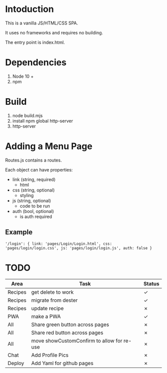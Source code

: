 # Intoduction
This is a vanilla JS/HTML/CSS SPA. 

It uses no frameworks and requires no building.

The entry point is index.html.

# Dependencies
1. Node 10 +
2. npm

# Build
1. node build.mjs
2. install npm global http-server
3. http-server

# Adding a Menu Page

Routes.js contains a routes. 

Each object can have properties:
- link (string, required)
    - html
- css (string, optional)
    - styling
- js (string, optional)
    - code to be run
- auth (bool, optional)
    - is auth required

## Example
`
  '/login': {
        link: 'pages/Login/Login.html',
        css: 'pages/login/login.css',
        js: 'pages/login/login.js',
        auth: false
    }
`

# TODO

|Area|Task|Status
|---|---|---|
|Recipes|get delete to work| &check;
|Recipes|migrate from dester|&check;|
|Recipes|update recipe|&cross;|
|PWA|make a PWA| &check;|
|All|Share green button across pages|&cross;|
|All|Share red button across pages|&cross;|
|All|move showCustomConfirm to allow for re-use|&cross;|
| Chat | Add Profile Pics | &cross; |
| Deploy | Add Yaml for github pages | &cross; |
